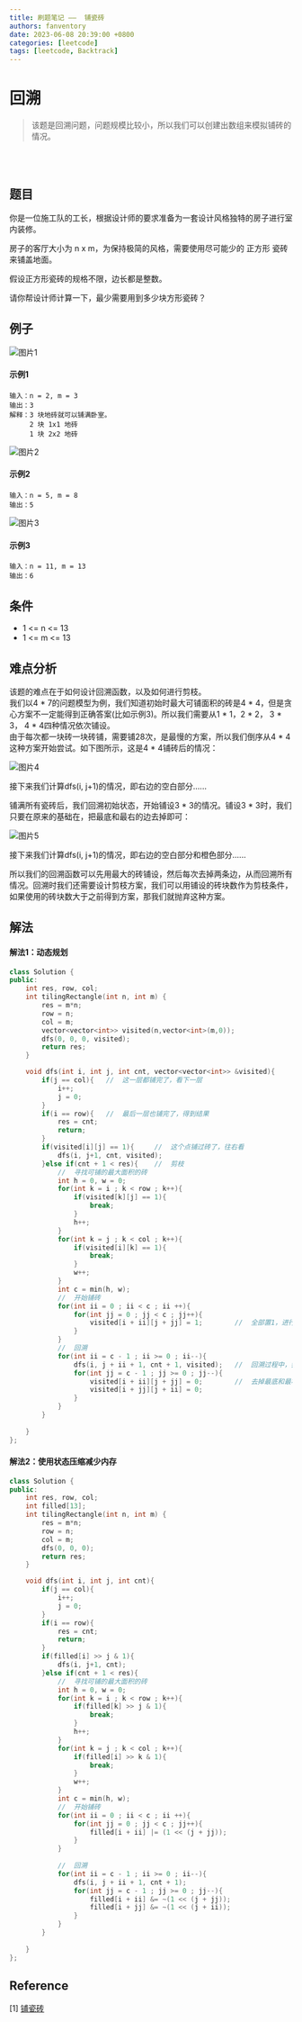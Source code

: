 ```yaml
---
title: 刷题笔记 ——  铺瓷砖
authors: fanventory
date: 2023-06-08 20:39:00 +0800
categories: [leetcode]
tags: [leetcode, Backtrack]
---
```


# 回溯
> 该题是回溯问题，问题规模比较小，所以我们可以创建出数组来模拟铺砖的情况。

<br>
<br>

## 题目
你是一位施工队的工长，根据设计师的要求准备为一套设计风格独特的房子进行室内装修。

房子的客厅大小为 n x m，为保持极简的风格，需要使用尽可能少的 正方形 瓷砖来铺盖地面。

假设正方形瓷砖的规格不限，边长都是整数。

请你帮设计师计算一下，最少需要用到多少块方形瓷砖？

## 例子

![图片1](image/铺瓷砖_pic1.png)

#### 示例1
```
输入：n = 2, m = 3
输出：3
解释：3 块地砖就可以铺满卧室。
     2 块 1x1 地砖
     1 块 2x2 地砖
```

![图片2](image/铺瓷砖_pic2.png)

#### 示例2
```
输入：n = 5, m = 8
输出：5
```

![图片3](image/铺瓷砖_pic3.png)

#### 示例3
```
输入：n = 11, m = 13
输出：6
```

## 条件
+ 1 <= n <= 13
+ 1 <= m <= 13

## 难点分析
该题的难点在于如何设计回溯函数，以及如何进行剪枝。  
我们以4 * 7的问题模型为例，我们知道初始时最大可铺面积的砖是4 * 4，但是贪心方案不一定能得到正确答案(比如示例3)。所以我们需要从1 * 1，2 * 2， 3 * 3， 4 * 4四种情况依次铺设。  
由于每次都一块砖一块砖铺，需要铺28次，是最慢的方案，所以我们倒序从4 * 4这种方案开始尝试。如下图所示，这是4 * 4铺砖后的情况：  

![图片4](image/铺瓷砖_pic4.png)

接下来我们计算dfs(i, j+1)的情况，即右边的空白部分......

铺满所有瓷砖后，我们回溯初始状态，开始铺设3 * 3的情况。铺设3 * 3时，我们只要在原来的基础在，把最底和最右的边去掉即可：  

![图片5](image/铺瓷砖_pic5.png)

接下来我们计算dfs(i, j+1)的情况，即右边的空白部分和橙色部分......

所以我们的回溯函数可以先用最大的砖铺设，然后每次去掉两条边，从而回溯所有情况。回溯时我们还需要设计剪枝方案，我们可以用铺设的砖块数作为剪枝条件，如果使用的砖块数大于之前得到方案，那我们就抛弃这种方案。

## 解法

#### 解法1：动态规划
```c++
class Solution {
public:
    int res, row, col;
    int tilingRectangle(int n, int m) {
        res = m*n;
        row = n;
        col = m;
        vector<vector<int>> visited(n,vector<int>(m,0));
        dfs(0, 0, 0, visited);
        return res;
    }

    void dfs(int i, int j, int cnt, vector<vector<int>> &visited){
        if(j == col){   //  这一层都铺完了，看下一层
            i++;
            j = 0;
        }
        if(i == row){   //  最后一层也铺完了，得到结果
            res = cnt;
            return;
        }
        if(visited[i][j] == 1){     //  这个点铺过砖了，往右看
            dfs(i, j+1, cnt, visited);
        }else if(cnt + 1 < res){    //  剪枝
            //  寻找可铺的最大面积的砖
            int h = 0, w = 0;
            for(int k = i ; k < row ; k++){
                if(visited[k][j] == 1){
                    break;
                }
                h++;
            }
            for(int k = j ; k < col ; k++){
                if(visited[i][k] == 1){
                    break;
                }
                w++;
            }
            int c = min(h, w);
            //  开始铺砖
            for(int ii = 0 ; ii < c ; ii ++){
                for(int jj = 0 ; jj < c ; jj++){
                    visited[i + ii][j + jj] = 1;        //  全部置1，进行铺砖
                }
            }
            //  回溯
            for(int ii = c - 1 ; ii >= 0 ; ii--){
                dfs(i, j + ii + 1, cnt + 1, visited);   //  回溯过程中，尝试铺砖小于c的情况
                for(int jj = c - 1 ; jj >= 0 ; jj--){
                    visited[i + ii][j + jj] = 0;        //  去掉最底和最右的边
                    visited[i + jj][j + ii] = 0;
                }
            }
        }
        
    }
};
```

#### 解法2：使用状态压缩减少内存
```c++
class Solution {
public:
    int res, row, col;
    int filled[13];
    int tilingRectangle(int n, int m) {
        res = m*n;
        row = n;
        col = m;
        dfs(0, 0, 0);
        return res;
    }

    void dfs(int i, int j, int cnt){
        if(j == col){
            i++;
            j = 0;
        }
        if(i == row){
            res = cnt;
            return;
        }
        if(filled[i] >> j & 1){
            dfs(i, j+1, cnt);
        }else if(cnt + 1 < res){
            //  寻找可铺的最大面积的砖
            int h = 0, w = 0;
            for(int k = i ; k < row ; k++){
                if(filled[k] >> j & 1){
                    break;
                }
                h++;
            }
            for(int k = j ; k < col ; k++){
                if(filled[i] >> k & 1){
                    break;
                }
                w++;
            }
            int c = min(h, w);
            //  开始铺砖
            for(int ii = 0 ; ii < c ; ii ++){
                for(int jj = 0 ; jj < c ; jj++){
                    filled[i + ii] |= (1 << (j + jj));
                }
            }
            
            //  回溯
            for(int ii = c - 1 ; ii >= 0 ; ii--){
                dfs(i, j + ii + 1, cnt + 1);
                for(int jj = c - 1 ; jj >= 0 ; jj--){
                    filled[i + ii] &= ~(1 << (j + jj));
                    filled[i + jj] &= ~(1 << (j + ii));
                }
            }
        }
        
    }
};
```

## Reference
[1] [铺瓷砖](https://leetcode.cn/problems/tiling-a-rectangle-with-the-fewest-squares/)   